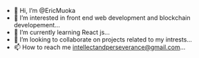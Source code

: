 - 👋 Hi, I’m @EricMuoka
- 👀 I’m interested in front end web development and blockchain developement...
- 🌱 I’m currently learning React js...
- 💞️ I’m looking to collaborate on projects related to my intrests...
- 📫 How to reach me intellectandperseverance@gmail.com...

<!---
EricMuoka/EricMuoka is a ✨ special ✨ repository because its `README.md` (this file) appears on your GitHub profile.
You can click the Preview link to take a look at your changes.
--->
